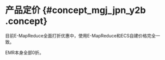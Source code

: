 # 产品定价 {#concept_mgj_jpn_y2b .concept}

目前E-MapReduce全面打折优惠中，使用E-MapReduce和ECS自建价格完全一致。

EMR本身全部0折。

